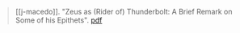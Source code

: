 > [[j-macedo]]. "Zeus as (Rider of) Thunderbolt: A Brief Remark on Some of his Epithets". [pdf](a/j-macedoUNKNOWN.pdf)